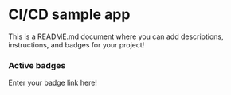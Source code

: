 # CI/CD sample app

This is a README.md document where you can add descriptions, instructions, and badges for your project!

### Active badges

Enter your badge link here!
